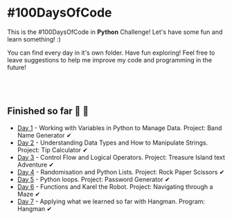 # #100DaysOfCode

This is the #100DaysOfCode in **Python** Challenge! Let's have some fun and learn something! :)

You can find every day in it's own folder. Have fun exploring! Feel free to leave suggestions to help me improve my code and programming in the future!
<br/>
<br/>
<br/>
<br/>
## Finished so far 🥳 🎊
- [Day 1](https://github.com/Ma-Ko-dev/100DaysOfCode/tree/main/Day%201) - Working with Variables in Python to Manage Data. Project: Band Name Generator ✔
- [Day 2](https://github.com/Ma-Ko-dev/100DaysOfCode/tree/main/Day%202) - Understanding Data Types and How to Manipulate Strings. Project: Tip Calculator ✔
- [Day 3](https://github.com/Ma-Ko-dev/100DaysOfCode/tree/main/Day%203) - Control Flow and Logical Operators. Project: Treasure Island text Adventure ✔
- [Day 4](https://github.com/Ma-Ko-dev/100DaysOfCode/tree/main/Day%204) - Randomisation and Python Lists. Project: Rock Paper Scissors ✔
- [Day 5](https://github.com/Ma-Ko-dev/100DaysOfCode/tree/main/Day%205) - Python loops. Project: Password Generator ✔
- [Day 6](https://github.com/Ma-Ko-dev/100DaysOfCode/tree/main/Day%206) - Functions and Karel the Robot. Project: Navigating through a Maze ✔
- [Day 7](https://github.com/Ma-Ko-dev/100DaysOfCode/tree/main/Day%206) - Applying what we learned so far with Hangman. Program: Hangman ✔